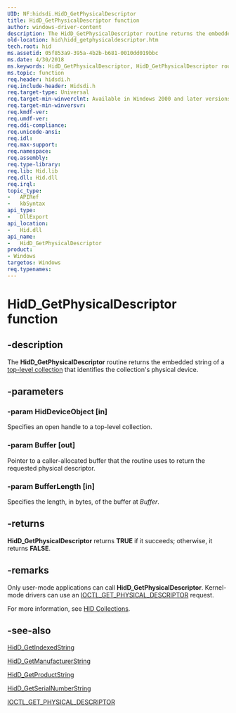 ```yaml
---
UID: NF:hidsdi.HidD_GetPhysicalDescriptor
title: HidD_GetPhysicalDescriptor function
author: windows-driver-content
description: The HidD_GetPhysicalDescriptor routine returns the embedded string of a top-level collection that identifies the collection's physical device.
old-location: hid\hidd_getphysicaldescriptor.htm
tech.root: hid
ms.assetid: 05f853a9-395a-4b2b-b681-0010dd019bbc
ms.date: 4/30/2018
ms.keywords: HidD_GetPhysicalDescriptor, HidD_GetPhysicalDescriptor routine [Human Input Devices], hid.hidd_getphysicaldescriptor, hidfunc_e9532fa2-49f8-41ec-9e23-19416b889b47.xml, hidsdi/HidD_GetPhysicalDescriptor
ms.topic: function
req.header: hidsdi.h
req.include-header: Hidsdi.h
req.target-type: Universal
req.target-min-winverclnt: Available in Windows 2000 and later versions of Windows.
req.target-min-winversvr: 
req.kmdf-ver: 
req.umdf-ver: 
req.ddi-compliance: 
req.unicode-ansi: 
req.idl: 
req.max-support: 
req.namespace: 
req.assembly: 
req.type-library: 
req.lib: Hid.lib
req.dll: Hid.dll
req.irql: 
topic_type:
-	APIRef
-	kbSyntax
api_type:
-	DllExport
api_location:
-	Hid.dll
api_name:
-	HidD_GetPhysicalDescriptor
product:
- Windows
targetos: Windows
req.typenames: 
---
```


# HidD_GetPhysicalDescriptor function


## -description


The <b>HidD_GetPhysicalDescriptor</b> routine returns the embedded string of a <a href="https://msdn.microsoft.com/dcbee8e3-d03a-45c8-92e4-0897b9f55177">top-level collection</a> that identifies the collection's physical device.


## -parameters




### -param HidDeviceObject [in]

Specifies an open handle to a top-level collection.


### -param Buffer [out]

Pointer to a caller-allocated buffer that the routine uses to return the requested physical descriptor.


### -param BufferLength [in]

Specifies the length, in bytes, of the buffer at <i>Buffer</i>.


## -returns



<b>HidD_GetPhysicalDescriptor</b> returns <b>TRUE</b> if it succeeds; otherwise, it returns <b>FALSE</b>.




## -remarks



Only user-mode applications can call <b>HidD_GetPhysicalDescriptor</b>. Kernel-mode drivers can use an <a href="https://msdn.microsoft.com/library/windows/hardware/ff541064">IOCTL_GET_PHYSICAL_DESCRIPTOR</a> request.

For more information, see <a href="https://msdn.microsoft.com/2d3efb38-4eba-43db-8cff-9fac30209952">HID Collections</a>. 




## -see-also




<a href="https://msdn.microsoft.com/library/windows/hardware/ff538927">HidD_GetIndexedString</a>



<a href="https://msdn.microsoft.com/library/windows/hardware/ff538959">HidD_GetManufacturerString</a>



<a href="https://msdn.microsoft.com/library/windows/hardware/ff539681">HidD_GetProductString</a>



<a href="https://msdn.microsoft.com/library/windows/hardware/ff539683">HidD_GetSerialNumberString</a>



<a href="https://msdn.microsoft.com/library/windows/hardware/ff541064">IOCTL_GET_PHYSICAL_DESCRIPTOR</a>
 

 

